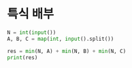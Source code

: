 # 특식 배부

```python
N = int(input())
A, B, C = map(int, input().split())

res = min(N, A) + min(N, B) + min(N, C)
print(res)
```
